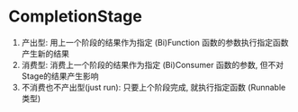 # CompletionStage

1. 产出型: 用上一个阶段的结果作为指定 (Bi)Function 函数的参数执行指定函数产生新的结果
2. 消费型: 消费上一个阶段的结果作为指定 (Bi)Consumer 函数的参数, 但不对Stage的结果产生影响
3. 不消费也不产出型(just run): 只要上个阶段完成, 就执行指定函数 (Runnable类型)

